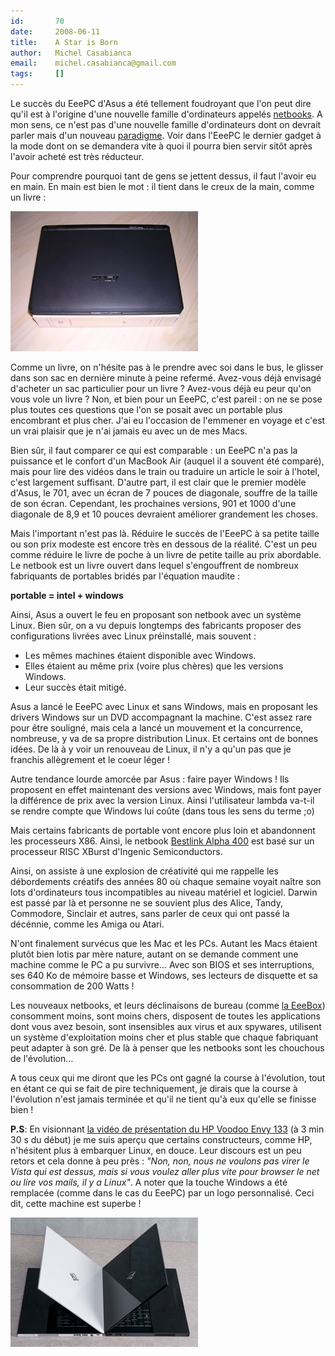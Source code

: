 ```yaml
---
id:       70
date:     2008-06-11
title:    A Star is Born
author:   Michel Casabianca
email:    michel.casabianca@gmail.com
tags:     []
---
```


Le succès du EeePC d'Asus a été tellement foudroyant que l'on peut dire qu'il est à l'origine d'une nouvelle famille d'ordinateurs appelés [netbooks](http://fr.wikipedia.org/wiki/Netbook). A mon sens, ce n'est pas d'une nouvelle famille d'ordinateurs dont on devrait parler mais d'un nouveau [paradigme](http://fr.wikipedia.org/wiki/Paradigme). Voir dans l'EeePC le dernier gadget à la mode dont on se demandera vite à quoi il pourra bien servir sitôt après l'avoir acheté est très réducteur.

Pour comprendre pourquoi tant de gens se jettent dessus, il faut l'avoir eu en main. En main est bien le mot : il tient dans le creux de la main, comme un livre :

![](eeepc-vs-bienveillantes.png)

Comme un livre, on n'hésite pas à le prendre avec soi dans le bus, le glisser dans son sac en dernière minute à peine refermé. Avez-vous déjà envisagé d'acheter un sac particulier pour un livre ? Avez-vous déjà eu peur qu'on vous vole un livre ? Non, et bien pour un EeePC, c'est pareil : on ne se pose plus toutes ces questions que l'on se posait avec un portable plus encombrant et plus cher. J'ai eu l'occasion de l'emmener en voyage et c'est un vrai plaisir que je n'ai jamais eu avec un de mes Macs.

Bien sûr, il faut comparer ce qui est comparable : un EeePC n'a pas la puissance et le confort d'un MacBook Air (auquel il a souvent été comparé), mais pour lire des vidéos dans le train ou traduire un article le soir à l'hotel, c'est largement suffisant. D'autre part, il est clair que le premier modèle d'Asus, le 701, avec un écran de 7 pouces de diagonale, souffre de la taille de son écran. Cependant, les prochaines versions, 901 et 1000 d'une diagonale de 8,9 et 10 pouces devraient améliorer grandement les choses.

Mais l'important n'est pas là. Réduire le succès de l'EeePC à sa petite taille ou son prix modeste est encore très en dessous de la réalité. C'est un peu comme réduire le livre de poche à un livre de petite taille au prix abordable. Le netbook est un livre ouvert dans lequel s'engouffrent de nombreux fabriquants de portables bridés par l'équation maudite :

 **portable = intel + windows**

Ainsi, Asus a ouvert le feu en proposant son netbook avec un système Linux. Bien sûr, on a vu depuis longtemps des fabricants proposer des configurations livrées avec Linux préinstallé, mais souvent :

- Les mêmes machines étaient disponible avec Windows.
- Elles étaient au même prix (voire plus chères) que les versions Windows.
- Leur succès était mitigé.


Asus a lancé le EeePC avec Linux et sans Windows, mais en proposant les drivers Windows sur un DVD accompagnant la machine. C'est assez rare pour être souligné, mais cela a lancé un mouvement et la concurrence, nombreuse, y va de sa propre distribution Linux. Et certains ont de bonnes idées. De là à y voir un renouveau de Linux, il n'y a qu'un pas que je franchis allègrement et le coeur léger !

Autre tendance lourde amorcée par Asus : faire payer Windows ! Ils proposent en effet maintenant des versions avec Windows, mais font payer la différence de prix avec la version Linux. Ainsi l'utilisateur lambda va-t-il se rendre compte que Windows lui coûte (dans tous les sens du terme ;o)

Mais certains fabricants de portable vont encore plus loin et abandonnent les processeurs X86. Ainsi, le netbook [Bestlink Alpha 400](http://www.blogeee.net/2008/05/23/bestlink-alpha-400-180-le-netbook-si-vous-en-prenez-100/) est basé sur un processeur RISC XBurst d'Ingenic Semiconductors.

Ainsi, on assiste à une explosion de créativité qui me rappelle les débordements créatifs des années 80 où chaque semaine voyait naître son lots d'ordinateurs tous incompatibles au niveau matériel et logiciel. Darwin est passé par là et personne ne se souvient plus des Alice, Tandy, Commodore, Sinclair et autres, sans parler de ceux qui ont passé la décénnie, comme les Amiga ou Atari.

N'ont finalement survécus que les Mac et les PCs. Autant les Macs étaient plutôt bien lotis par mère nature, autant on se demande comment une machine comme le PC a pu survivre… Avec son BIOS et ses interruptions, ses 640 Ko de mémoire basse et Windows, ses lecteurs de disquette et sa consommation de 200 Watts !

Les nouveaux netbooks, et leurs déclinaisons de bureau (comme [la EeeBox](http://www.blogeee.net/2008/05/29/la-eeebox-passee-en-revue-chez-anandtech/)) consomment moins, sont moins chers, disposent de toutes les applications dont vous avez besoin, sont insensibles aux virus et aux spywares, utilisent un système d'exploitation moins cher et plus stable que chaque fabriquant peut adapter à son gré. De là à penser que les netbooks sont les chouchous de l'évolution…

A tous ceux qui me diront que les PCs ont gagné la course à l'évolution, tout en étant ce qui se fait de pire techniquement, je dirais que la course à l'évolution n'est jamais terminée et qu'il ne tient qu'à eux qu'elle se finisse bien !

 **P.S**: En visionnant [la vidéo de présentation du HP Voodoo Envy 133](http://www.engadget.com/2008/06/10/voodoo-floats-13-3-inch-envy-133-in-the-air/) (à 3 min 30 s du début) je me suis aperçu que certains constructeurs, comme HP, n'hésitent plus à embarquer Linux, en douce. Leur discours est un peu retors et cela donne à peu près : *"Non, non, nous ne voulons pas virer le Vista qui est dessus, mais si vous voulez aller plus vite pour browser le net ou lire vos mails, il y a Linux"*. A noter que la touche Windows a été remplacée (comme dans le cas du EeePC) par un logo personnalisé. Ceci dit, cette machine est superbe !

![](voodoo-envy.png)

